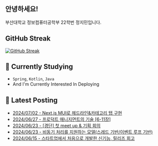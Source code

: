 
## 안녕하세요!
부산대학교 정보컴퓨터공학부 22학번 정지민입니다.

## GitHub Streak
[![GitHub Streak](https://streak-stats.demolab.com?user=Stopmin&theme=onedark-duo)](https://git.io/streak-stats)

## 📎 Currently Studying
- `Spring`, `Kotlin`, `Java`
- And I'm Currently Interested In Deploying

## 📝 Latest Posting
- [2024/07/02 - Next.js MUI로 헤드라인&amp;카테고리 탭 구현](https://stopmin.tistory.com/entry/Nextjs-MUI%EB%A1%9C-%ED%97%A4%EB%93%9C%EB%9D%BC%EC%9D%B8%EC%B9%B4%ED%85%8C%EA%B3%A0%EB%A6%AC-%ED%83%AD-%EA%B5%AC%ED%98%84)  
- [2024/06/27 - 프로덕트 매니지먼트의 기술 [6-11장]](https://stopmin.tistory.com/entry/%ED%94%84%EB%A1%9C%EB%8D%95%ED%8A%B8-%EB%A7%A4%EB%8B%88%EC%A7%80%EB%A8%BC%ED%8A%B8%EC%9D%98-%EA%B8%B0%EC%88%A0-6-11%EC%9E%A5)  
- [2024/06/23 - [경단] 첫 meet up &amp; 기획 회의](https://stopmin.tistory.com/entry/%EA%B2%BD%EB%8B%A8-%EC%B2%AB-meet-up-%EA%B8%B0%ED%9A%8D-%ED%9A%8C%EC%9D%98)  
- [2024/06/23 - 비동기 처리를 지원하는 모델(스레드 기반/이벤트 루프 기반)](https://stopmin.tistory.com/entry/%EB%B9%84%EB%8F%99%EA%B8%B0-%EC%B2%98%EB%A6%AC%EB%A5%BC-%EC%A7%80%EC%9B%90%ED%95%98%EB%8A%94-%EB%AA%A8%EB%8D%B8%EC%8A%A4%EB%A0%88%EB%93%9C-%EA%B8%B0%EB%B0%98%EC%9D%B4%EB%B2%A4%ED%8A%B8-%EB%A3%A8%ED%94%84-%EA%B8%B0%EB%B0%98)  
- [2024/06/15 - 스타트업에서 처음으로 개발한 신기능, 릴리즈 회고](https://stopmin.tistory.com/entry/%EC%8A%A4%ED%83%80%ED%8A%B8%EC%97%85%EC%97%90%EC%84%9C-%EC%B2%98%EC%9D%8C%EC%9C%BC%EB%A1%9C-%EA%B0%9C%EB%B0%9C%ED%95%9C-%EC%8B%A0%EA%B8%B0%EB%8A%A5-%EB%A6%B4%EB%A6%AC%EC%A6%88-%ED%9A%8C%EA%B3%A0)  
